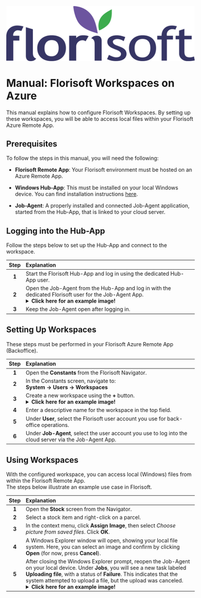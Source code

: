 <img src="../../fslogo.png">

# Manual: Florisoft Workspaces on Azure

This manual explains how to configure Florisoft Workspaces.
By setting up these workspaces, you will be able to access local files within your Florisoft Azure Remote App.

## Prerequisites

To follow the steps in this manual, you will need the following:

- **Florisoft Remote App**: Your Florisoft environment must be hosted on an Azure Remote App.

- **Windows Hub-App**: This must be installed on your local Windows device. You can find installation instructions [here](https://github.com/florisoft/User.Manuals/blob/main/CLOUD%20APPLICATIONS/Hub%20App/Hub-App%20Installation%20EN.md#installing-the-windows-application).

- **Job-Agent**: A properly installed and connected Job-Agent application, started from the Hub-App, that is linked to your cloud server.

## Logging into the Hub-App

Follow the steps below to set up the Hub-App and connect to the workspace.

| Step | Explanation |
|:-:|:--|
| **1** | Start the Florisoft Hub-App and log in using the dedicated Hub-App user. |
| **2** | Open the Job-Agent from the Hub-App and log in with the dedicated Florisoft user for the Job-Agent App.<details><summary><b>Click here for an example image!</b></summary><img src=""></details> |
| **3** | Keep the Job-Agent open after logging in. |

## Setting Up Workspaces

These steps must be performed in your Florisoft Azure Remote App (Backoffice).

| Step | Explanation |
|:-:|:--|
| **1** | Open the **Constants** from the Florisoft Navigator. |
| **2** | In the Constants screen, navigate to:<br>**System → Users → Workspaces** |
| **3** | Create a new workspace using the **+** button.<details><summary><b>Click here for an example image!</b></summary><img src=""></details> |
| **4** | Enter a descriptive name for the workspace in the top field. |
| **5** | Under **User**, select the Florisoft user account you use for back-office operations. |
| **6** | Under **Job-Agent**, select the user account you use to log into the cloud server via the Job-Agent App. |

## Using Workspaces

With the configured workspace, you can access local (Windows) files from within the Florisoft Remote App.  
The steps below illustrate an example use case in Florisoft.

| Step | Explanation |
|:-:|:--|
| **1** | Open the **Stock** screen from the Navigator. |
| **2** | Select a stock item and right-click on a parcel. |
| **3** | In the context menu, click **Assign Image**, then select *Choose picture from saved files*. Click **OK**. |
| **4** | A Windows Explorer window will open, showing your local file system. Here, you can select an image and confirm by clicking **Open** (for now, press **Cancel**). |
| **5** | After closing the Windows Explorer prompt, reopen the Job-Agent on your local device. Under **Jobs**, you will see a new task labeled **Uploading file**, with a status of **Failure**. This indicates that the system attempted to upload a file, but the upload was canceled.<details><summary><b>Click here for an example image!</b></summary><img src="Media/10.png"></details> |
